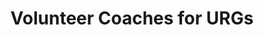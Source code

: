 ---
layout: markdown_page
title: "Volunteer Coaches for URGs"
description: "GitLab Engineering Division volunteer coaching program for underrepresented groups"
canonical_path: "handbook/engineering/volunteer-coaches-for-urgs/"
---